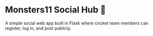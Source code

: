 # Monsters11 Social Hub 🏏

A simple social web app built in Flask where cricket team members can register, log in, and post publicly.
